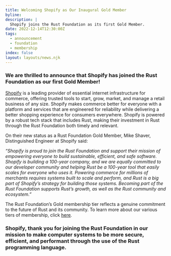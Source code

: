 ```yaml
---
title: Welcoming Shopify as Our Inaugural Gold Member
byline:
description: |
  Shopify joins the Rust Foundation as its first Gold Member. 
date: 2022-12-14T12:30:00Z
tags:
  - announcement
  - foundation
  - membership
index: false
layout: layouts/news.njk
---
```

### We are thrilled to announce that Shopify has joined the Rust Foundation as our first Gold Member\!&nbsp;

[Shopify](https://www.shopify.com/) is a leading provider of essential internet infrastructure for commerce, offering trusted tools to start, grow, market, and manage a retail business of any size. Shopify makes commerce better for everyone with a platform and services that are engineered for reliability while delivering a better shopping experience for consumers everywhere. Shopify is powered by a robust tech stack that includes Rust, making their investment in Rust through the Rust Foundation both timely and relevant.

On their new status as a Rust Foundation Gold Member, Mike Shaver, Distinguished Engineer at Shopify said:

*“Shopify is proud to join the Rust Foundation and support their mission of empowering everyone to build sustainable, efficient, and safe software. Shopify is building a 100-year company, and we are equally committed to our developer community and helping Rust be a 100-year tool that easily scales for everyone who uses it. Powering commerce for millions of merchants requires systems built to scale and perform, and Rust is a big part of Shopify’s strategy for building those systems. Becoming part of the Rust Foundation supports Rust’s growth, as well as the Rust community and ecosystem.”&nbsp;*

The Rust Foundation’s Gold membership tier reflects a genuine commitment to the future of Rust and its community. To learn more about our various tiers of membership, click [<u>here</u>](https://foundation.rust-lang.org/members/).&nbsp;

### **Shopify, thank you for joining the Rust Foundation in our mission to make computer systems to be more secure, efficient, and performant through the use of the Rust programming language.**
